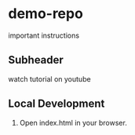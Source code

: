 # demo-repo

important instructions


## Subheader

watch tutorial on youtube

## Local Development

1. Open index.html in your browser.